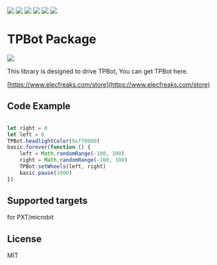 ![](https://img.shields.io/badge/Plantfrom-Micro%3Abit-red) ![](https://img.shields.io/travis/com/lionyhw/pxt-tpbot) ![](https://img.shields.io/github/v/release/lionyhw/pxt-tpbot) ![](https://img.shields.io/github/last-commit/lionyhw/pxt-tpbot) ![](https://img.shields.io/github/languages/top/lionyhw/pxt-tpbot)  ![](https://img.shields.io/github/issues/lionyhw/pxt-tpbot) 

# TPBot Package

![](/image.png/)

This library is designed to drive TPBot, You can get TPBot here.

[https://www.elecfreaks.com/store](https://www.elecfreaks.com/store)

## Code Example
```JavaScript

let right = 0
let left = 0
TPBot.headlightColor(0xff0000)
basic.forever(function () {
    left = Math.randomRange(-100, 100)
    right = Math.randomRange(-100, 100)
    TPBot.setWheels(left, right)
    basic.pause(1000)
})

```
## Supported targets
for PXT/microbit

## License
MIT

